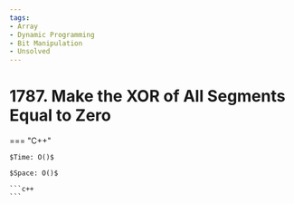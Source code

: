 ```yaml
---
tags:
- Array
- Dynamic Programming
- Bit Manipulation
- Unsolved
---
```



# 1787. Make the XOR of All Segments Equal to Zero

=== "C++"

    $Time: O()$

    $Space: O()$

    ```c++
    ```
